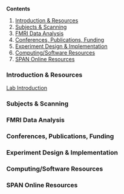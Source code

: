 __Contents__
1. [Introduction & Resources](#introduction)
2. [Subjects & Scanning](#subjects-scanning)
3. [FMRI Data Analysis](#data-analysis)
4. [Conferences, Publications, Funding](#conf-pub-fund)
5. [Experiment Design & Implementation](#exp-design)
6. [Computing/Software Resources](#computing/software)
7. [SPAN Online Resources](#online-resources)

<a name="introduction"></a>
### Introduction & Resources
[Lab Introduction](intro-and-resources/lab-intro.md)

<a name="subjects-scanning"></a>
### Subjects & Scanning

<a name="data-analysis"></a>
### FMRI Data Analysis

<a name="conf-pub-fund"></a>
### Conferences, Publications, Funding

<a name="exp-design"></a>
### Experiment Design & Implementation

<a name="computing/software"></a>
### Computing/Software Resources

<a name="online-resources"></a>
### SPAN Online Resources
